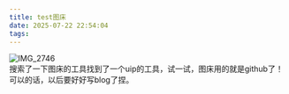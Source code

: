 ```yaml
---
title: test图床
date: 2025-07-22 22:54:04
tags:
---
```

![IMG_2746](https://cdn.jsdelivr.net/gh/yooko502/myblog_pic@main/2025/IMG_2746.jpeg)   
搜索了一下图床的工具找到了一个uip的工具，试一试，图床用的就是github了！         
可以的话，以后要好好写blog了捏。